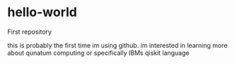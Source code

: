 # hello-world
First repository


this is probably the first time im using github.
im interested in learning more about qunatum computing or specifically IBMs qiskit language

